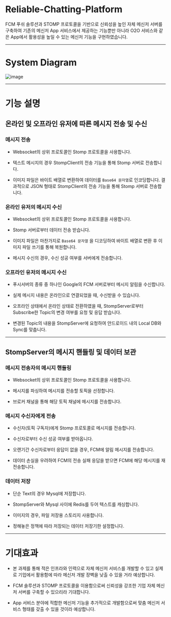 # Reliable-Chatting-Platform

FCM 푸쉬 솔루션과 STOMP 프로토콜을 기반으로 신뢰성을 높인 자체 메신저 서버를 구축하여 기존의 메신저 App 서비스에서 제공하는 기능뿐만 아니라 O2O 서비스와 같은 App에서 활용성을 높일 수 있는 메신저 기능을 구현하였습니다.

<hr/>

# System Diagram

![image](https://user-images.githubusercontent.com/51476083/112645058-7173a480-8e89-11eb-9ab9-7ad04f76c974.png)

<hr/>

# 기능 설명

## 온라인 및 오프라인 유저에 따른 메시지 전송 및 수신

### 메시지 전송

- Websocket의 상위 프로토콜인 Stomp 프로토콜을 사용합니다.

- 텍스트 메시지의 경우 StompClient의 전송 기능을 통해 Stomp 서버로 전송합니다.

- 이미지 파일은 바이트 배열로 변환하여 데이터를 `Base64 문자열`로 인코딩합니다. 결과적으로 JSON 형태로 StompClient의 전송 기능을 통해 Stomp 서버로 전송합니다.

### 온라인 유저의 메시지 수신

- Websocket의 상위 프로토콜인 Stomp 프로토콜을 사용합니다.

- Stomp 서버로부터 데이터 전송 받습니다.

- 이미지 파일은 마찬가지로 `Base64 문자열` 을 디코딩하여 바이트 배열로 변환 후 이미지 파일 쓰기를 통해 복원합니다.

- 메시지 수신의 경우, 수신 성공 여부를 서버에게 전송합니다.

### 오프라인 유저의 메시지 수신

- 푸시서버의 종류 중 하나인 Google의 FCM 서버로부터 메시지 알림을 수신합니다.

- 실제 메시지 내용은 온라인으로 연결되었을 때, 수신받을 수 있습니다.

- 오프라인 상태에서 온라인 상태로 전환하였을 때, StompServer로부터 Subscribe한 Topic의 변경 여부를 요청 및 응답 받습니다.

- 변경된 Topic의 내용을 StompServer에 요청하여 안드로이드 내의 Local DB와 Sync를 맞춥니다.

<hr/>

## StompServer의 메시지 핸들링 및 데이터 보관

### 메시지 전송자의 메시지 핸들링

- Websocket의 상위 프로토콜인 Stomp 프로토콜을 사용합니다.

- 메시지를 파싱하여 메시지를 전송할 토픽을 선정합니다.

- 브로커 채널을 통해 해당 토픽 채널에 메시지를 전송합니다.

### 메시지 수신자에게 전송

- 수신자(토픽 구독자)에게 Stomp 프로토콜로 메시지를 전송합니다.

- 수신자로부터 수신 성공 여부를 받아옵니다.

- 오랜기간 수신자로부터 응답이 없을 경우, FCM에 알림 메시지를 전송합니다.

- 데이터 손실을 우려하여 FCM의 전송 실패 응답을 받으면 FCM에 해당 메시지를 재전송합니다.

### 데이터 저장

- 단순 Text의 경우 Mysql에 저장합니다.

- StompServer와 Mysql 사이에 Redis를 두어 텍스트를 캐싱합니다.

- 이미지의 경우, 파일 저장용 스토리지 사용합니다.

- 정해놓은 정책에 따라 저장되는 데이터 저장기한 설정합니다.

<hr/>

# 기대효과

- 본 과제를 통해 적은 인프라와 인력으로 자체 메신저 서비스를 개발할 수 있고 실제로 기업에서 활용함에 따라 메신저 개발 장벽을 낮출 수 있을 거라 예상합니다.

- FCM 솔루션과 STOMP 프로토콜을 이용함으로써 신뢰성을 강조한 기업 자체 메신저 서버를 구축할 수 있으리라 기대합니다.

- App 서비스 분야에 적합한 메신저 기능을 추가적으로 개발함으로써 맞춤 메신저 서비스 형태를 갖출 수 있을 것이라 예상합니다.
